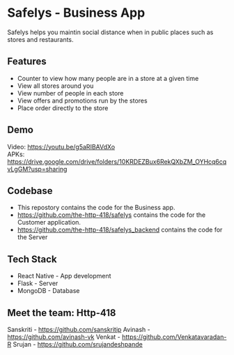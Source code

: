 # **Safelys** - Business App
Safelys helps you maintin social distance when in public places such as stores and restaurants.

## Features
- Counter to view how many people are in a store at a given time
- View all stores around you
- View number of people in each store
- View offers and promotions run by the stores
- Place order directly to the store

## Demo
Video: https://youtu.be/g5aRIBAVdXo  
APKs: https://drive.google.com/drive/folders/10KRDEZBux6RekQXbZM_OYHcq6cqvLgGM?usp=sharing

## Codebase
- This repostory contains the code for the Business app.
- https://github.com/the-http-418/safelys contains the code for the Customer application.
- https://github.com/the-http-418/safelys_backend contains the code for the Server

## Tech Stack
- React Native - App development
- Flask - Server
- MongoDB - Database

## Meet the team: **Http-418**
Sanskriti - https://github.com/sanskritip
Avinash - https://github.com/avinash-vk
Venkat - https://github.com/Venkatavaradan-R
Srujan - https://github.com/srujandeshpande
